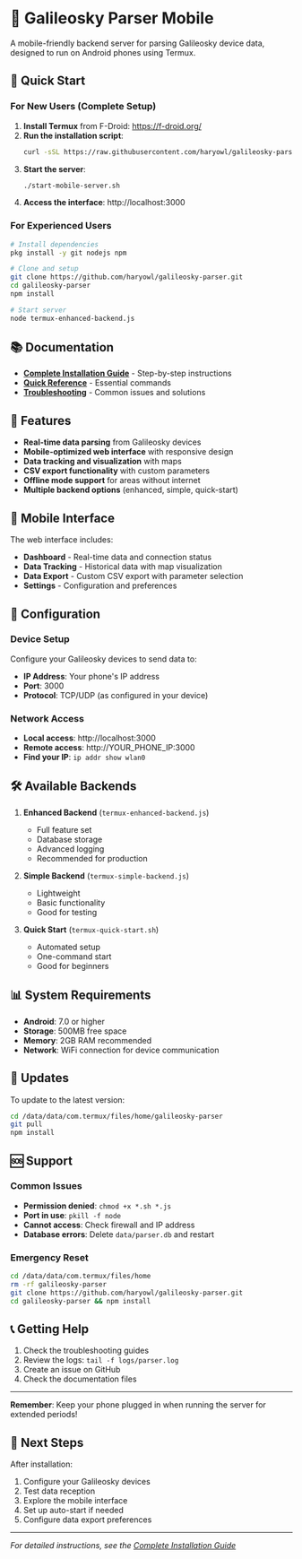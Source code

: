 # 📱 Galileosky Parser Mobile

A mobile-friendly backend server for parsing Galileosky device data, designed to run on Android phones using Termux.

## 🚀 Quick Start

### For New Users (Complete Setup)
1. **Install Termux** from F-Droid: https://f-droid.org/
2. **Run the installation script**:
   ```bash
   curl -sSL https://raw.githubusercontent.com/haryowl/galileosky-parser/main/mobile-install.sh | bash
   ```
3. **Start the server**:
   ```bash
   ./start-mobile-server.sh
   ```
4. **Access the interface**: http://localhost:3000

### For Experienced Users
```bash
# Install dependencies
pkg install -y git nodejs npm

# Clone and setup
git clone https://github.com/haryowl/galileosky-parser.git
cd galileosky-parser
npm install

# Start server
node termux-enhanced-backend.js
```

## 📚 Documentation

- **[Complete Installation Guide](MOBILE_INSTALLATION_GUIDE.md)** - Step-by-step instructions
- **[Quick Reference](MOBILE_QUICK_REFERENCE.md)** - Essential commands
- **[Troubleshooting](TERMUX_QUICK_FIX.md)** - Common issues and solutions

## 🌟 Features

- **Real-time data parsing** from Galileosky devices
- **Mobile-optimized web interface** with responsive design
- **Data tracking and visualization** with maps
- **CSV export functionality** with custom parameters
- **Offline mode support** for areas without internet
- **Multiple backend options** (enhanced, simple, quick-start)

## 📱 Mobile Interface

The web interface includes:
- **Dashboard** - Real-time data and connection status
- **Data Tracking** - Historical data with map visualization
- **Data Export** - Custom CSV export with parameter selection
- **Settings** - Configuration and preferences

## 🔧 Configuration

### Device Setup
Configure your Galileosky devices to send data to:
- **IP Address**: Your phone's IP address
- **Port**: 3000
- **Protocol**: TCP/UDP (as configured in your device)

### Network Access
- **Local access**: http://localhost:3000
- **Remote access**: http://YOUR_PHONE_IP:3000
- **Find your IP**: `ip addr show wlan0`

## 🛠️ Available Backends

1. **Enhanced Backend** (`termux-enhanced-backend.js`)
   - Full feature set
   - Database storage
   - Advanced logging
   - Recommended for production

2. **Simple Backend** (`termux-simple-backend.js`)
   - Lightweight
   - Basic functionality
   - Good for testing

3. **Quick Start** (`termux-quick-start.sh`)
   - Automated setup
   - One-command start
   - Good for beginners

## 📊 System Requirements

- **Android**: 7.0 or higher
- **Storage**: 500MB free space
- **Memory**: 2GB RAM recommended
- **Network**: WiFi connection for device communication

## 🔄 Updates

To update to the latest version:
```bash
cd /data/data/com.termux/files/home/galileosky-parser
git pull
npm install
```

## 🆘 Support

### Common Issues
- **Permission denied**: `chmod +x *.sh *.js`
- **Port in use**: `pkill -f node`
- **Cannot access**: Check firewall and IP address
- **Database errors**: Delete `data/parser.db` and restart

### Emergency Reset
```bash
cd /data/data/com.termux/files/home
rm -rf galileosky-parser
git clone https://github.com/haryowl/galileosky-parser.git
cd galileosky-parser && npm install
```

## 📞 Getting Help

1. Check the troubleshooting guides
2. Review the logs: `tail -f logs/parser.log`
3. Create an issue on GitHub
4. Check the documentation files

---

**Remember**: Keep your phone plugged in when running the server for extended periods!

## 🎯 Next Steps

After installation:
1. Configure your Galileosky devices
2. Test data reception
3. Explore the mobile interface
4. Set up auto-start if needed
5. Configure data export preferences

---

*For detailed instructions, see the [Complete Installation Guide](MOBILE_INSTALLATION_GUIDE.md)* 